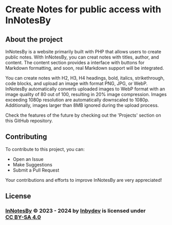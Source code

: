 # Create Notes for public access with InNotesBy

## About the project

InNotesBy is a website primarily built with PHP that allows users to create public notes. With InNotesBy, you can creat notes with titles, author, and content. The content section provides a interface with buttons for Markdown formatting, and soon, real Markdown support will be integrated.

You can create notes with H2, H3, H4 headings, bold, italics, strikethrough, code blocks, and upload an image with format PNG, JPG, or WebP. InNotesBy automatically converts uploaded images to WebP format with an image quality of 80 out of 100, resulting in 20% image compression. Images exceeding 1080p resolution are automatically downscaled to 1080p. Additionally, images larger than 8MB ignored during the upload process.

Check the features of the future by checking out the 'Projects' section on this GitHub repository.

## Contributing

To contribute to this project, you can:
- Open an Issue
- Make Suggestions
- Submit a Pull Request

Your contributions and efforts to improve InNotesBy are very appreciated!

## License

<h3>
<a href="https://github.com/Inbydev/InNotesBy">InNotesBy</a> © 2023 - 2024
by
<a href="https://github.com/Inbydev">Inbydev</a>
is licensed under
<a href="http://creativecommons.org/licenses/by-sa/4.0/?ref=chooser-v1" target="_blank" style="display:inline-block;">CC BY-SA 4.0
</a>
</h3>
